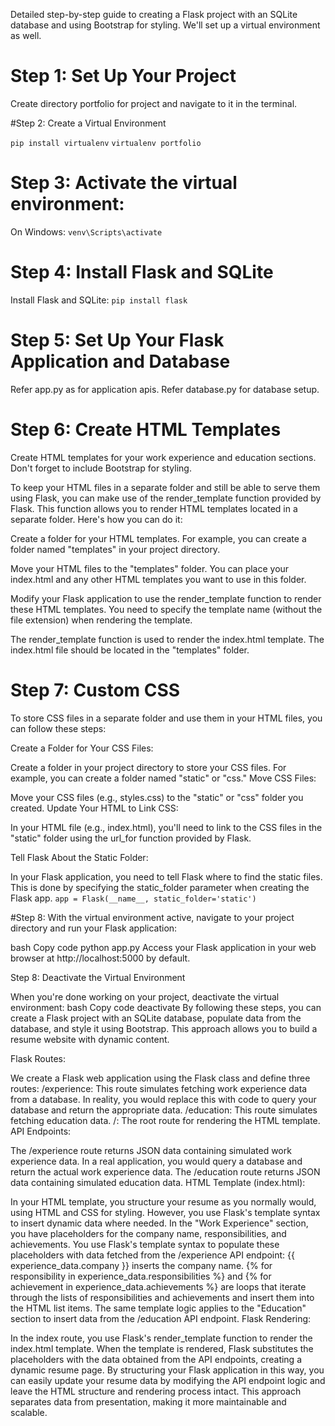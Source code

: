 Detailed step-by-step guide to creating a Flask project with an SQLite database and using Bootstrap for styling. We'll set up a virtual environment as well.

# Step 1: Set Up Your Project

Create  directory portfolio for  project and navigate to it in the terminal.

#Step 2: Create a Virtual Environment

`pip install virtualenv`
`virtualenv portfolio`

# Step 3: Activate the virtual environment:

On Windows:
`venv\Scripts\activate`


# Step 4: Install Flask and SQLite

Install Flask and SQLite:
`pip install flask`

# Step 5: Set Up Your Flask Application and Database
Refer app.py as for application apis.
Refer database.py for database setup.

# Step 6: Create HTML Templates

Create HTML templates for your work experience and education sections. Don't forget to include Bootstrap for styling.

To keep your HTML files in a separate folder and still be able to serve them using Flask, you can make use of the render_template function provided by Flask. This function allows you to render HTML templates located in a separate folder. Here's how you can do it:

Create a folder for your HTML templates. For example, you can create a folder named "templates" in your project directory.

Move your HTML files to the "templates" folder. You can place your index.html and any other HTML templates you want to use in this folder.

Modify your Flask application to use the render_template function to render these HTML templates. You need to specify the template name (without the file extension) when rendering the template.

The render_template function is used to render the index.html template. The index.html file should be located in the "templates" folder.


# Step 7: Custom CSS
To store CSS files in a separate folder and use them in your HTML files, you can follow these steps:

Create a Folder for Your CSS Files:

Create a folder in your project directory to store your CSS files. For example, you can create a folder named "static" or "css."
Move CSS Files:

Move your CSS files (e.g., styles.css) to the "static" or "css" folder you created.
Update Your HTML to Link CSS:

In your HTML file (e.g., index.html), you'll need to link to the CSS files in the "static" folder using the url_for function provided by Flask.

Tell Flask About the Static Folder:

In your Flask application, you need to tell Flask where to find the static files. This is done by specifying the static_folder parameter when creating the Flask app.
`app = Flask(__name__, static_folder='static')
`


#Step 8: With the virtual environment active, navigate to your project directory and run your Flask application:

bash
Copy code
python app.py
Access your Flask application in your web browser at http://localhost:5000 by default.

Step 8: Deactivate the Virtual Environment

When you're done working on your project, deactivate the virtual environment:
bash
Copy code
deactivate
By following these steps, you can create a Flask project with an SQLite database, populate data from the database, and style it using Bootstrap. This approach allows you to build a resume website with dynamic content.



Flask Routes:

We create a Flask web application using the Flask class and define three routes:
/experience: This route simulates fetching work experience data from a database. In reality, you would replace this with code to query your database and return the appropriate data.
/education: This route simulates fetching education data.
/: The root route for rendering the HTML template.
API Endpoints:

The /experience route returns JSON data containing simulated work experience data. In a real application, you would query a database and return the actual work experience data.
The /education route returns JSON data containing simulated education data.
HTML Template (index.html):

In your HTML template, you structure your resume as you normally would, using HTML and CSS for styling. However, you use Flask's template syntax to insert dynamic data where needed.
In the "Work Experience" section, you have placeholders for the company name, responsibilities, and achievements.
You use Flask's template syntax to populate these placeholders with data fetched from the /experience API endpoint:
{{ experience_data.company }} inserts the company name.
{% for responsibility in experience_data.responsibilities %} and {% for achievement in experience_data.achievements %} are loops that iterate through the lists of responsibilities and achievements and insert them into the HTML list items.
The same template logic applies to the "Education" section to insert data from the /education API endpoint.
Flask Rendering:

In the index route, you use Flask's render_template function to render the index.html template.
When the template is rendered, Flask substitutes the placeholders with the data obtained from the API endpoints, creating a dynamic resume page.
By structuring your Flask application in this way, you can easily update your resume data by modifying the API endpoint logic and leave the HTML structure and rendering process intact. This approach separates data from presentation, making it more maintainable and scalable.